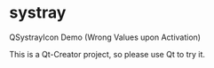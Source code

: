 # systray
QSystrayIcon Demo (Wrong Values upon Activation)

This is a Qt-Creator project, so please use Qt to try it.
